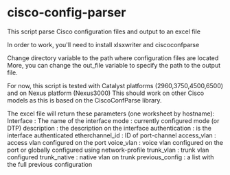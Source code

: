 # cisco-config-parser
This script parse Cisco configuration files and output to an excel file

In order to work, you'll need to install xlsxwriter and ciscoconfparse

Change directory variable to the path where configuration files are located
More, you can change the out_file variable to specify the path to the output file.

For now, this script is tested with Catalyst platforms (2960,3750,4500,6500) and on Nexus platform (Nexus3000)
This should work on other Cisco models as this is based on the CiscoConfParse library.

The excel file will return these parameters (one worksheet by hostname):
Interface	: The name of the interface
mode : currently configured mode (or DTP)
description	: the description on the interface
authentication	: is the interface authenticated
etherchannel_id	: ID of port-channel
access_vlan	: access vlan configured on the port
voice_vlan	: voice vlan configured on the port or globally configured using network-profile
trunk_vlan	: trunk vlan configured
trunk_native	: native vlan on trunk
previous_config : a list with the full previous configuration


